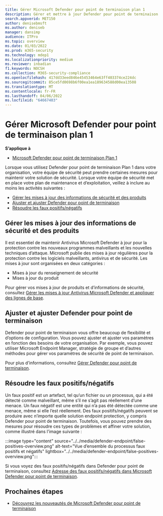 ```yaml
---
title: Gérer Microsoft Defender pour point de terminaison plan 1
description: Gérer et mettre à jour Defender pour point de terminaison Plan 1. Gérez les paramètres, obtenez des mises à jour et traitez les faux positifs/négatifs.
search.appverid: MET150
author: denisebmsft
ms.author: deniseb
manager: dansimp
audience: ITPro
ms.topic: overview
ms.date: 01/03/2022
ms.prod: m365-security
ms.technology: mdep1
ms.localizationpriority: medium
ms.reviewer: inbadian
f1.keywords: NOCSH
ms.collection: M365-security-compliance
ms.openlocfilehash: 417dd33eed846e45453464e63ff403374ce224dc
ms.sourcegitcommit: 85ce5fd0698b6f00ea1ea189634588d00ea13508
ms.translationtype: MT
ms.contentlocale: fr-FR
ms.lasthandoff: 04/06/2022
ms.locfileid: "64667403"
---
```

# <a name="manage-microsoft-defender-for-endpoint-plan-1"></a>Gérer Microsoft Defender pour point de terminaison plan 1

**S’applique à**
- [Microsoft Defender pour point de terminaison Plan 1](https://go.microsoft.com/fwlink/p/?linkid=2154037)

Lorsque vous utilisez Defender pour point de terminaison Plan 1 dans votre organisation, votre équipe de sécurité peut prendre certaines mesures pour maintenir votre solution de sécurité. Lorsque votre équipe de sécurité met en place votre plan de maintenance et d’exploitation, veillez à inclure au moins les activités suivantes :

- [Gérer les mises à jour des informations de sécurité et des produits](#manage-security-intelligence-and-product-updates)
- [Ajuster et ajuster Defender pour point de terminaison](#fine-tune-and-adjust-defender-for-endpoint)
- [Résoudre les faux positifs/négatifs](#address-false-positivesnegatives)

## <a name="manage-security-intelligence-and-product-updates"></a>Gérer les mises à jour des informations de sécurité et des produits

Il est essentiel de maintenir Antivirus Microsoft Defender à jour pour la protection contre les nouveaux programmes malveillants et les nouvelles techniques d’attaque. Microsoft publie des mises à jour régulières pour la protection contre les logiciels malveillants, antivirus et de sécurité. Les mises à jour sont organisées en deux catégories : 

- Mises à jour du renseignement de sécurité
- Mises à jour du produit 

Pour gérer vos mises à jour de produits et d’informations de sécurité, consultez [Gérer les mises à jour Antivirus Microsoft Defender et appliquer des lignes de base](manage-updates-baselines-microsoft-defender-antivirus.md).

## <a name="fine-tune-and-adjust-defender-for-endpoint"></a>Ajuster et ajuster Defender pour point de terminaison

Defender pour point de terminaison vous offre beaucoup de flexibilité et d’options de configuration. Vous pouvez ajuster et ajuster vos paramètres en fonction des besoins de votre organisation. Par exemple, vous pouvez utiliser Microsoft Endpoint Manager, stratégie de groupe et d’autres méthodes pour gérer vos paramètres de sécurité de point de terminaison. 

Pour plus d’informations, consultez [Gérer Defender pour point de terminaison](manage-mde-post-migration.md).

## <a name="address-false-positivesnegatives"></a>Résoudre les faux positifs/négatifs

Un faux positif est un artefact, tel qu’un fichier ou un processus, qui a été détecté comme malveillant, même s’il ne s’agit pas réellement d’une menace. Un faux négatif est une entité qui n’a pas été détectée comme une menace, même si elle l’est réellement. Des faux positifs/négatifs peuvent se produire avec n’importe quelle solution endpoint protection, y compris Defender pour point de terminaison. Toutefois, vous pouvez prendre des mesures pour résoudre ces types de problèmes et affiner votre solution, comme illustré dans l’image suivante :

:::image type="content" source="../../media/defender-endpoint/false-positives-overview.png" alt-text="Vue d’ensemble du processus faux positifs et négatifs" lightbox="../../media/defender-endpoint/false-positives-overview.png":::

Si vous voyez des faux positifs/négatifs dans Defender pour point de terminaison, consultez [Adresse des faux positifs/négatifs dans Microsoft Defender pour point de terminaison](defender-endpoint-false-positives-negatives.md).

## <a name="next-steps"></a>Prochaines étapes

- [Découvrez les nouveautés de Microsoft Defender pour point de terminaison](whats-new-in-microsoft-defender-endpoint.md)
